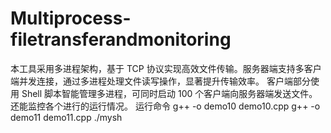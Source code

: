 # Multiprocess-filetransferandmonitoring
本工具采用多进程架构，基于 TCP 协议实现高效文件传输。服务器端支持多客户端并发连接，通过多进程处理文件读写操作，显著提升传输效率。 客户端部分使用 Shell 脚本智能管理多进程，可同时启动 100 个客户端向服务器端发送文件。还能监控各个进行的运行情况。
运行命令
g++ -o demo10 demo10.cpp
g++ -o demo11 demo11.cpp
./mysh
